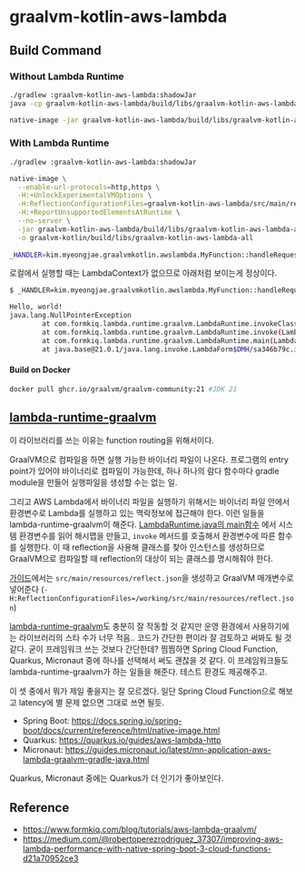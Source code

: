 # graalvm-kotlin-aws-lambda

## Build Command

### Without Lambda Runtime

```bash
./gradlew :graalvm-kotlin-aws-lambda:shadowJar
java -cp graalvm-kotlin-aws-lambda/build/libs/graalvm-kotlin-aws-lambda-all.jar kim.myeongjae.graalvmkotlin.awslambda.MyFunctionKt "first" "second"

native-image -jar graalvm-kotlin-aws-lambda/build/libs/graalvm-kotlin-aws-lambda-all.jar -o graalvm-kotlin/build/libs/graalvm-kotlin-aws-lambda-all
```

### With Lambda Runtime

```bash
./gradlew :graalvm-kotlin-aws-lambda:shadowJar

native-image \
  --enable-url-protocols=http,https \
  -H:+UnlockExperimentalVMOptions \
  -H:ReflectionConfigurationFiles=graalvm-kotlin-aws-lambda/src/main/resources/reflect.json \
  -H:+ReportUnsupportedElementsAtRuntime \
  --no-server \
  -jar graalvm-kotlin-aws-lambda/build/libs/graalvm-kotlin-aws-lambda-all.jar \
  -o graalvm-kotlin/build/libs/graalvm-kotlin-aws-lambda-all
  
_HANDLER=kim.myeongjae.graalvmkotlin.awslambda.MyFunction::handleRequest ./graalvm-kotlin/build/libs/graalvm-kotlin-aws-lambda-all
```

로컬에서 실행할 때는 LambdaContext가 없으므로 아래처럼 보이는게 정상이다.

```bash
$ _HANDLER=kim.myeongjae.graalvmkotlin.awslambda.MyFunction::handleRequest ./graalvm-kotlin/build/libs/graalvm-kotlin-aws-lambda-all                                                                                                                             ─╯

Hello, world!
java.lang.NullPointerException
        at com.formkiq.lambda.runtime.graalvm.LambdaRuntime.invokeClass(LambdaRuntime.java:225)
        at com.formkiq.lambda.runtime.graalvm.LambdaRuntime.invoke(LambdaRuntime.java:169)
        at com.formkiq.lambda.runtime.graalvm.LambdaRuntime.main(LambdaRuntime.java:393)
        at java.base@21.0.1/java.lang.invoke.LambdaForm$DMH/sa346b79c.invokeStaticInit(LambdaForm$DMH)
```

#### Build on Docker

```bash
docker pull ghcr.io/graalvm/graalvm-community:21 #JDK 21

```


## [lambda-runtime-graalvm](https://github.com/formkiq/lambda-runtime-graalvm)

이 라이브러리를 쓰는 이유는 function routing을 위해서이다. 

GraalVM으로 컴파일을 하면 실행 가능한 바이너리 파일이 나온다. 프로그램의 entry point가 있어야 바이너리로 컴파일이 가능한데, 하나 하나의 람다 함수마다
gradle module을 만들어 실행파일을 생성할 수는 없는 일.

그리고 AWS Lambda에서 바이너리 파일을 실행하기 위해서는 바이너리 파일 안에서 환경변수로 Lambda를 실행하고 있는 맥락정보에 접근해야 한다. 이런 일들을
lambda-runtime-graalvm이 해준다. [LambdaRuntime.java의 main함수](https://github.com/formkiq/lambda-runtime-graalvm/blob/master/src/main/java/com/formkiq/lambda/runtime/graalvm/LambdaRuntime.java#L381)
에서 시스템 환경변수를 읽어 해시맵을 만들고, `invoke` 메서드를 호출해서 환경변수에 따른 함수를 실행한다. 이 때 reflection을 사용해 클래스를 찾아
인스턴스를 생성하므로 GraalVM으로 컴파일할 때 reflection의 대상이 되는 클래스를 명시해줘야 한다.

[가이드](https://www.formkiq.com/blog/tutorials/aws-lambda-graalvm/)에서는 `src/main/resources/reflect.json`을 생성하고
GraalVM 매개변수로 넣어준다 (`-H:ReflectionConfigurationFiles=/working/src/main/resources/reflect.json`)

[lambda-runtime-graalvm](https://github.com/formkiq/lambda-runtime-graalvm)도 충분히 잘 작동할 것 같지만 운영 환경에서 사용하기에는
라이브러리의 스타 수가 너무 적음.. 코드가 간단한 편이라 잘 검토하고 써봐도 될 것 같다. 굳이 프레임워크 쓰는 것보다 간단한데?
찜찜하면 Spring Cloud Function, Quarkus, Micronaut 중에 하나를 선택해서 써도 괜찮을 것 같다. 이 프레임워크들도
lambda-runtime-graalvm가 하는 일들을 해준다. 테스트 환경도 제공해주고.

이 셋 중에서 뭐가 제일 좋을지는 잘 모르겠다. 일단 Spring Cloud Function으로 해보고 latency에 별 문제 없으면 그대로 쓰면 될듯.

- Spring Boot: https://docs.spring.io/spring-boot/docs/current/reference/html/native-image.html
- Quarkus: https://quarkus.io/guides/aws-lambda-http
- Micronaut: https://guides.micronaut.io/latest/mn-application-aws-lambda-graalvm-gradle-java.html

Quarkus, Micronaut 중에는 Quarkus가 더 인기가 좋아보인다.

## Reference

- https://www.formkiq.com/blog/tutorials/aws-lambda-graalvm/
- https://medium.com/@robertoperezrodriguez_37307/improving-aws-lambda-performance-with-native-spring-boot-3-cloud-functions-d21a70952ce3
